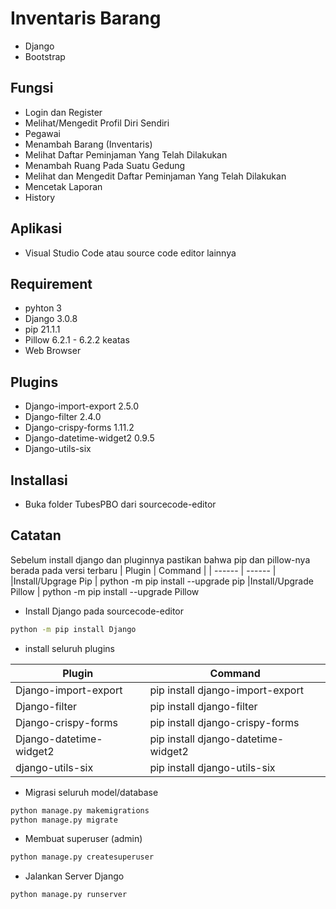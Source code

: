 # Inventaris Barang
- Django
- Bootstrap

## Fungsi
- Login dan Register
- Melihat/Mengedit Profil Diri Sendiri
- Pegawai
- Menambah Barang (Inventaris)
- Melihat Daftar Peminjaman Yang Telah Dilakukan
- Menambah Ruang Pada Suatu Gedung
- Melihat dan Mengedit Daftar Peminjaman Yang Telah Dilakukan
- Mencetak Laporan
- History

## Aplikasi
- Visual Studio Code atau source code editor lainnya

## Requirement
- pyhton 3
- Django 3.0.8
- pip 21.1.1
- Pillow 6.2.1 - 6.2.2 keatas
- Web Browser

## Plugins
- Django-import-export 2.5.0
- Django-filter 2.4.0
- Django-crispy-forms 1.11.2
- Django-datetime-widget2 0.9.5
- Django-utils-six

## Installasi
- Buka folder TubesPBO dari sourcecode-editor

## Catatan
Sebelum install django dan pluginnya pastikan bahwa pip dan pillow-nya berada pada versi terbaru
| Plugin | Command |
| ------ | ------ |
|Install/Upgrage Pip | python -m pip install --upgrade pip
|Install/Upgrade Pillow | python -m pip install --upgrade Pillow

- Install Django pada sourcecode-editor
```sh
python -m pip install Django
```

- install seluruh plugins

| Plugin | Command |
| ------ | ------ |
| Django-import-export  | pip install django-import-export |
| Django-filter | pip install django-filter |
| Django-crispy-forms | pip install django-crispy-forms |
| Django-datetime-widget2 | pip install django-datetime-widget2 |
| django-utils-six | pip install django-utils-six |

- Migrasi seluruh model/database
```sh
python manage.py makemigrations
python manage.py migrate
```

- Membuat superuser (admin)
```sh
python manage.py createsuperuser
```

- Jalankan Server Django
```sh
python manage.py runserver
```
